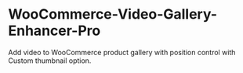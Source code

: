 # WooCommerce-Video-Gallery-Enhancer-Pro
Add video to WooCommerce product gallery with position control with Custom thumbnail option.
